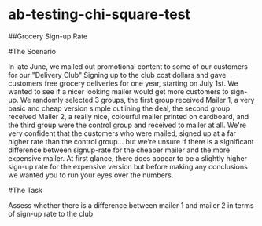 # ab-testing-chi-square-test

##Grocery Sign-up Rate

#The Scenario

In late June, we mailed out promotional content to some of our customers for our "Delivery Club" Signing up to the club cost dollars and gave customers free grocery deliveries for one year, starting on July 1st.
We wanted to see if a nicer looking mailer would get more customers to sign-up. We randomly selected 3 groups, the first group received Mailer 1, a very basic and cheap version simple outlining the deal, the second group received Mailer 2, a really nice, colourful mailer printed on cardboard, and the third group were the control group and received to mailer at all.
We're very confident that the customers who were mailed, signed up at a far higher rate than the control group... but we're unsure if there is a significant difference between signup-rate for the cheaper mailer and the more expensive mailer. At first glance, there does appear to be a slightly higher sign-up rate for the expensive version but before making any conclusions we wanted you to run your eyes over the numbers.


#The Task

Assess whether there is a difference between mailer 1 and mailer 2 in terms of sign-up rate to the club
